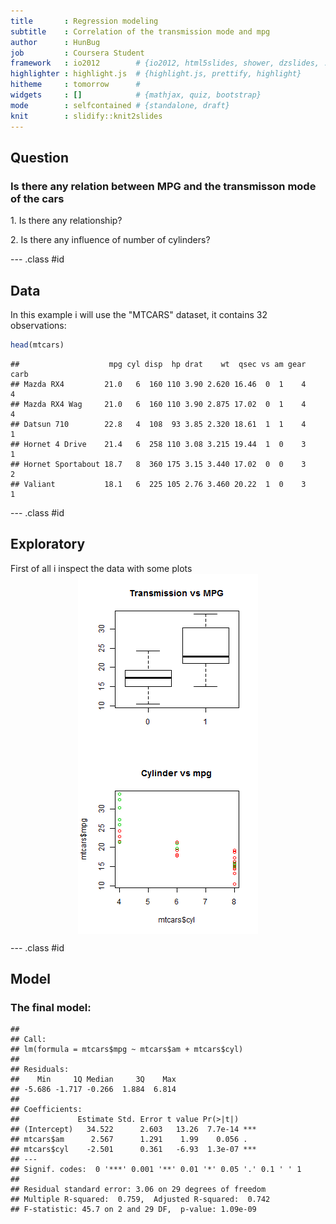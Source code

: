 ```yaml
---
title       : Regression modeling
subtitle    : Correlation of the transmission mode and mpg
author      : HunBug
job         : Coursera Student
framework   : io2012        # {io2012, html5slides, shower, dzslides, ...}
highlighter : highlight.js  # {highlight.js, prettify, highlight}
hitheme     : tomorrow      # 
widgets     : []            # {mathjax, quiz, bootstrap}
mode        : selfcontained # {standalone, draft}
knit        : slidify::knit2slides
---
```


## Question

<h3>Is there any relation between MPG and the transmisson mode of the cars</h3>

<p>1. Is there any relationship?</p>
<p>2. Is there any influence of number of cylinders?</p>

--- .class #id 

## Data


In this example i will use the "MTCARS" dataset, it contains 32 observations:

```r
head(mtcars)
```

```
##                    mpg cyl disp  hp drat    wt  qsec vs am gear carb
## Mazda RX4         21.0   6  160 110 3.90 2.620 16.46  0  1    4    4
## Mazda RX4 Wag     21.0   6  160 110 3.90 2.875 17.02  0  1    4    4
## Datsun 710        22.8   4  108  93 3.85 2.320 18.61  1  1    4    1
## Hornet 4 Drive    21.4   6  258 110 3.08 3.215 19.44  1  0    3    1
## Hornet Sportabout 18.7   8  360 175 3.15 3.440 17.02  0  0    3    2
## Valiant           18.1   6  225 105 2.76 3.460 20.22  1  0    3    1
```


--- .class #id 

## Exploratory

First of all i inspect the data with some plots
<img src="assets/fig/unnamed-chunk-31.png" title="plot of chunk unnamed-chunk-3" alt="plot of chunk unnamed-chunk-3" style="display: block; margin: auto;" /><img src="assets/fig/unnamed-chunk-32.png" title="plot of chunk unnamed-chunk-3" alt="plot of chunk unnamed-chunk-3" style="display: block; margin: auto;" />


--- .class #id 

## Model

<h3>The final model:</h3>

```
## 
## Call:
## lm(formula = mtcars$mpg ~ mtcars$am + mtcars$cyl)
## 
## Residuals:
##    Min     1Q Median     3Q    Max 
## -5.686 -1.717 -0.266  1.884  6.814 
## 
## Coefficients:
##             Estimate Std. Error t value Pr(>|t|)    
## (Intercept)   34.522      2.603   13.26  7.7e-14 ***
## mtcars$am      2.567      1.291    1.99    0.056 .  
## mtcars$cyl    -2.501      0.361   -6.93  1.3e-07 ***
## ---
## Signif. codes:  0 '***' 0.001 '**' 0.01 '*' 0.05 '.' 0.1 ' ' 1
## 
## Residual standard error: 3.06 on 29 degrees of freedom
## Multiple R-squared:  0.759,	Adjusted R-squared:  0.742 
## F-statistic: 45.7 on 2 and 29 DF,  p-value: 1.09e-09
```

